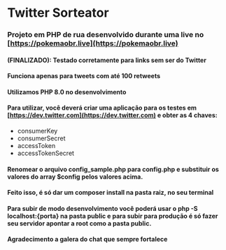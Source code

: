 # Twitter Sorteator

### Projeto em PHP de rua desenvolvido durante uma live no [https://pokemaobr.live](https://pokemaobr.live)

#### (FINALIZADO): Testado corretamente para links sem ser do Twitter

#### Funciona apenas para tweets com até 100 retweets

#### Utilizamos PHP 8.0 no desenvolvimento

#### Para utilizar, você deverá criar uma aplicação para os testes em [https://dev.twitter.com](https://dev.twitter.com) e obter as 4 chaves: 
- consumerKey
- consumerSecret
- accessToken
- accessTokenSecret

#### Renomear o arquivo config_sample.php para config.php e substituir os valores do array $config pelos valores acima.

#### Feito isso, é só dar um **composer install** na pasta raiz, no seu terminal

#### Para subir de modo desenvolvimento você poderá usar o **php -S localhost:{porta}** na pasta public e para subir para produção é só fazer seu servidor apontar a root como a pasta public.

#### Agradecimento a galera do chat que sempre fortalece

